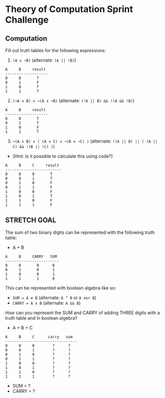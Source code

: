 # Theory of Computation Sprint Challenge

## Computation

Fill out truth tables for the following expressions:

1. `(A ∨ ¬B)`   (alternate: `(A || !B)`)
```
A     B     result
-------------------
0     0       T
0     1       F
1     0       T
1     1       T
```

2. `(¬A ∨ B) ∧ ¬(A ∧ ¬B)`   (alternate: `(!A || B) && !(A && !B)`)
```
A     B     result
-------------------
0     0       T
0     1       T
1     0       F
1     1       T
```

3. `¬(A ∨ B) ∨ ( (A ∨ C) ∧ ¬(B ∨ ¬C) )`   (alternate: `!(A || B) || ( (A || C) && !(B || !C) )`)
  * (Hint: Is it possible to calculate this using code?)
```
A     B     C     result
-------------------------
0     0     0       T
0     0     1       T
0     1     0       F
0     1     1       F
1     0     0       F
1     0     1       T
1     1     0       F
1     1     1       F
```

## STRETCH GOAL

The sum of two binary digits can be represented with the following truth table:

* A + B
```
A     B     CARRY   SUM
------------------------
0     0       0      0
0     1       0      1
1     0       0      1
1     1       1      0
```
This can be represented with boolean algebra like so:

* `SUM = A ⊕ B`  (alternate: `A ^ B` or `A xor B`)
* `CARRY = A ∧ B`  (alternate: `A && B`)


How can you represent the SUM and CARRY of adding THREE digits with a truth table and in boolean algebra?

* A + B + C
```
A     B     C      carry   sum
--------------------------------
0     0     0        ?      ?
0     0     1        ?      ?
0     1     0        ?      ?
0     1     1        ?      ?
1     0     0        ?      ?
1     0     1        ?      ?
1     1     0        ?      ?
1     1     1        ?      ?
```
* SUM = ?
* CARRY = ?
